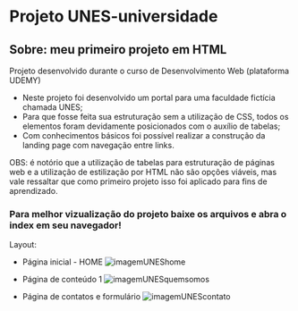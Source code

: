 # Projeto UNES-universidade

## Sobre: meu primeiro projeto em HTML

Projeto desenvolvido durante o curso de Desenvolvimento Web (plataforma UDEMY)
- Neste projeto foi desenvolvido um portal para uma faculdade fictícia chamada UNES;
- Para que fosse feita sua estruturação sem a utilização de CSS, todos os elementos foram devidamente posicionados com o auxílio de tabelas;
- Com conhecimentos básicos foi possível realizar a construção da landing page com navegação entre links.

OBS: é notório que a utilização de tabelas para estruturação de páginas web e a utilização de estilização por HTML não são opções viáveis, mas vale ressaltar que como primeiro projeto isso foi aplicado para fins de aprendizado.

### Para melhor vizualização do projeto baixe os arquivos e abra o index em seu navegador!

Layout:

- Página inicial - HOME
![imagemUNEShome](https://user-images.githubusercontent.com/101514539/185724888-8f831831-6571-4e10-8888-a9e101dbfe20.png)

- Página de conteúdo 1
![imagemUNESquemsomos](https://user-images.githubusercontent.com/101514539/185724817-0e64e370-8650-4c2a-ba78-e967f46bd026.png)


- Página de contatos e formulário
![imagemUNEScontato](https://user-images.githubusercontent.com/101514539/185724860-c6c7a6d3-8897-4917-a418-41185ad26a42.png)
